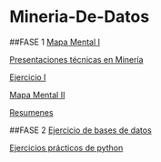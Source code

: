# Mineria-De-Datos

##FASE 1
[Mapa Mental I](https://github.com/Cristian1680776/Mineria-De-Datos/blob/master/Tareas/MapaMental_1_1680776.pdf) 

[Presentaciones técnicas en Minería](https://github.com/Cristian1680776/Mineria-De-Datos/blob/master/Tareas/Outliers.pdf)

[Ejercicio I](https://github.com/EdgarBladimir455/FCFM/tree/master/MineriaDatos/Trabajos/Ejercicios%20I)

[Mapa Mental II](https://github.com/Cristian1680776/Mineria-De-Datos/blob/master/Tareas/MapaMental_2_1680776.pdf)

[Resumenes](https://github.com/Cristian1680776/Mineria-De-Datos/blob/master/Tareas/Resumenes_1680776.pdf)


##FASE 2
[Ejercicio de bases de datos](https://github.com/Cristian1680776/Mineria-De-Datos/commit/fdce9ebb5661bfc32e76dba941d2023c8ded9977)

[Ejercicios prácticos de python]()
